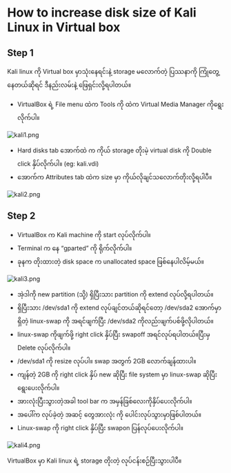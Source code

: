 # How to increase disk size of Kali Linux in Virtual box

## Step 1

Kali linux ကို Virtual box မှာသုံးနေရင်းနဲ့ storage မလောက်တဲ့ ပြဿနာကို ကြုံတွေ့နေတယ်ဆိုရင် ဒီနည်းလမ်းနဲ့ ဖြေရှင်းလို့ရပါတယ်။

- VirtualBox ရဲ့ File menu ထဲက Tools ကို ထဲက Virtual Media Manager ကိုရွေးလိုက်ပါ။

![kali1.png](kali1.png)

- Hard disks tab အောက်ထဲ က ကိုယ် storage တိုးမဲ့ virtual disk ကို Double click နှိပ်လိုက်ပါ။ (eg: kali.vdi)
- အောက်က Attributes tab ထဲက size မှာ ကိုယ်လိုချင်သလောက်တိုးလို့ရပါပီ။

![kali2.png](kali2.png)

## Step 2

- VirtualBox က Kali machine ကို start လုပ်လိုက်ပါ။
- Terminal က နေ “gparted” ကို ရိုက်လိုက်ပါ။
- ခုနက တိုးထားတဲ့ disk space က unallocated space ဖြစ်နေပါလိမ့်မယ်။

![kali3.png](kali3.png)

- အဲ့ဒါကို new partition (သို့) ရှိပြီးသား partition ကို extend လုပ်လို့ရပါတယ်။
- ရှိပြီးသား /dev/sda1 ကို extend လုပ်ချင်တယ်ဆိုရင်တော့ /dev/sda2 အောက်မှာရှိတဲ့ linux-swap ကို အရင်ဖျက်ပြီး /dev/sda2 ကိုလည်းဖျက်ပစ်ဖို့လိုပါတယ်။
- linux-swap ကိုဖျက်ဖို့ right click နှိပ်ပြီး swapoff အရင်လုပ်ရပါတယ်။ပြီးမှ Delete လုပ်လိုက်ပါ။
- /dev/sda1 ကို resize လုပ်ပါ။ swap အတွက် 2GB လောက်ချန်ထားပါ။
- ကျန်တဲ့ 2GB ကို right click နှိပ် new ဆိုပြီး file system မှာ linux-swap ဆိုပြီးရွေးပေးလိုက်ပါ။
- အားလုံးပြီးသွားတဲ့အခါ tool bar က အမှန်ခြစ်လေးကိုနှိပ်ပေးလိုက်ပါ။
- အပေါ်က လုပ်ခဲ့တဲ့ အဆင့် တွေအားလုံး ကို ပေါင်းလုပ်သွားမှာဖြစ်ပါတယ်။
- Linux-swap ကို right click နှိပ်ပြီး swapon ပြန်လုပ်ပေးလိုက်ပါ။

![kali4.png](kali4.png)

VirtualBox မှာ Kali linux ရဲ့ storage တိုးတဲ့ လုပ်ငန်းစဉ်ပြီးသွားပါပီ။